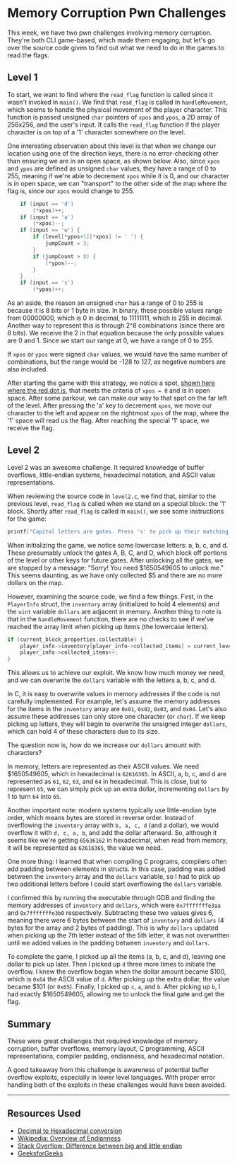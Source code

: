 
# Memory Corruption Pwn Challenges

This week, we have two pwn challenges involving memory corruption. They're both CLI game-based, which made them engaging, but let's go over the source code given to find out what we need to do in the games to read the flags.

## **Level 1**

To start, we want to find where the `read_flag` function is called since it wasn't invoked in `main()`. We find that `read_flag` is called in `handleMovement`, which seems to handle the physical movement of the player character. This function is passed unsigned `char` pointers of `xpos` and `ypos`, a 2D array of 256x256, and the user's input. It calls the `read_flag` function if the player character is on top of a '1' character somewhere on the level.

One interesting observation about this level is that when we change our location using one of the direction keys, there is no error-checking other than ensuring we are in an open space, as shown below. Also, since `xpos` and `ypos` are defined as unsigned `char` values, they have a range of 0 to 255, meaning if we're able to decrement `xpos` while it is 0, and our character is in open space, we can "transport" to the other side of the map where the flag is, since our `xpos` would change to 255.

```C
    if (input == 'd')
        (*xpos)++;
    if (input == 'a')
        (*xpos)--;
    if (input == 'w') {
        if (level[*ypos+1][*xpos] != ' ') {
            jumpCount = 3;
        }
        if (jumpCount > 0) {
            (*ypos)--;
        }
    }
    if (input == 's')
        (*ypos)++;
```

As an aside, the reason an unsigned `char` has a range of 0 to 255 is because it is 8 bits or 1 byte in size. In binary, these possible values range from 00000000, which is 0 in decimal, to 11111111, which is 255 in decimal. Another way to represent this is through 2^8 combinations (since there are 8 bits). We receive the 2 in that equation because the only possible values are 0 and 1. Since we start our range at 0, we have a range of 0 to 255.

If `xpos` or `ypos` were signed `char` values, we would have the same number of combinations, but the range would be -128 to 127, as negative numbers are also included.

After starting the game with this strategy, we notice a spot, [shown here where the red dot is](imgs/level1.png), that meets the criteria of `xpos = 0` and is in open space. After some parkour, we can make our way to that spot on the far left of the level. After pressing the 'a' key to decrement `xpos`, we move our character to the left and appear on the rightmost `xpos` of the map, where the '1' space will read us the flag. After reaching the special '1' space, we receive the flag.

## **Level 2**

Level 2 was an awesome challenge. It required knowledge of buffer overflows, little-endian systems, hexadecimal notation, and ASCII value representations.

When reviewing the source code in `level2.c`, we find that, similar to the previous level, `read_flag` is called when we stand on a special block: the '1' block. Shortly after `read_flag` is called in `main()`, we see some instructions for the game:

```C
printf("Capital letters are gates. Press 's' to pick up their matching key!\n");
```

When initializing the game, we notice some lowercase letters: a, b, c, and d. These presumably unlock the gates A, B, C, and D, which block off portions of the level or other keys for future gates. After unlocking all the gates, we are stopped by a message: "Sorry! You need $1650549605 to unlock me." This seems daunting, as we have only collected $5 and there are no more dollars on the map.

However, examining the source code, we find a few things. First, in the `PlayerInfo` struct, the `inventory` array (initialized to hold 4 elements) and the `uint` variable `dollars` are adjacent in memory. Another thing to note is that in the `handleMovement` function, there are no checks to see if we've reached the array limit when picking up items (the lowercase letters).

```C
if (current_block_properties.collectable) {
    player_info->inventory[player_info->collected_items] = current_level_location;
    player_info->collected_items++;
}
```

This allows us to achieve our exploit. We know how much money we need, and we can overwrite the `dollars` variable with the letters a, b, c, and d.

In C, it is easy to overwrite values in memory addresses if the code is not carefully implemented. For example, let's assume the memory addresses for the items in the `inventory` array are `0x01`, `0x02`, `0x03`, and `0x04`. Let's also assume these addresses can only store one character (or `char`). If we keep picking up letters, they will begin to overwrite the unsigned integer `dollars`, which can hold 4 of these characters due to its size.

The question now is, how do we increase our `dollars` amount with characters? 

In memory, letters are represented as their ASCII values. We need $1650549605, which in hexadecimal is `62616365`. In ASCII, a, b, c, and d are represented as `61`, `62`, `63`, and `64` in hexadecimal. This is close, but to represent `65`, we can simply pick up an extra dollar, incrementing `dollars` by 1 to turn `64` into `65`.

Another important note: modern systems typically use little-endian byte order, which means bytes are stored in reverse order. Instead of overflowing the `inventory` array with `b, a, c, d` (and a dollar), we would overflow it with `d, c, a, b`, and add the dollar afterward. So, although it seems like we're getting `65636162` in hexadecimal, when read from memory, it will be represented as `62616365`, the value we need.

One more thing: I learned that when compiling C programs, compilers often add padding between elements in structs. In this case, padding was added between the `inventory` array and the `dollars` variable, so I had to pick up two additional letters before I could start overflowing the `dollars` variable.

I confirmed this by running the executable through GDB and finding the memory addresses of `inventory` and `dollars`, which were `0x7fffffffe3aa` and `0x7fffffffe3b0` respectively. Subtracting these two values gives 6, meaning there were 6 bytes between the start of `inventory` and `dollars` (4 bytes for the array and 2 bytes of padding). This is why `dollars` updated when picking up the 7th letter instead of the 5th letter, it was not overwritten until we added values in the padding between `inventory` and `dollars`.

To complete the game, I picked up all the items (a, b, c, and d), leaving one dollar to pick up later. Then I picked up `d` three more times to initiate the overflow. I knew the overflow began when the dollar amount became $100, which is `0x64` the ASCII value of `d`. After picking up the extra dollar, the value became $101 (or `0x65`). Finally, I picked up `c`, `a`, and `b`. After picking up `b`, I had exactly $1650549605, allowing me to unlock the final gate and get the flag.

## **Summary**

These were great challenges that required knowledge of memory corruption, buffer overflows, memory layout, C programming, ASCII representations, compiler padding, endianness, and hexadecimal notation.

A good takeaway from this challenge is awareness of potential buffer overflow exploits, especially in lower level languages. With proper error handling both of the exploits in these challenges would have been avoided.

---

## **Resources Used**

- [Decimal to Hexadecimal conversion](https://www.rapidtables.com/convert/number/decimal-to-hex.html)
- [Wikipedia: Overview of Endianness](https://en.wikipedia.org/wiki/Endianness)
- [Stack Overflow: Difference between big and little endian](https://stackoverflow.com/questions/701624/difference-between-big-endian-and-little-endian-byte-order)
- [GeeksforGeeks](https://www.geeksforgeeks.org/structure-member-alignment-padding-and-data-packing/)

